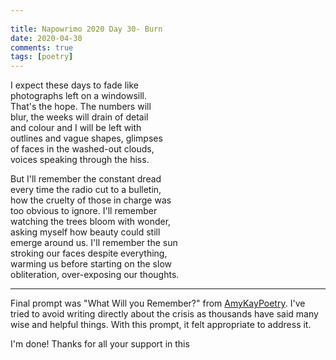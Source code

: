 ```yaml
---  
  
title: Napowrimo 2020 Day 30- Burn  
date: 2020-04-30 
comments: true  
tags: [poetry]  
---  
```


I expect these days to fade like    
photographs left on a windowsill.    
That's the hope. The numbers will    
blur, the weeks will drain of detail     
and colour and I will be left with    
outlines and vague shapes, glimpses    
of faces in the washed-out clouds,    
voices speaking through the hiss.    

But I'll remember the constant dread    
every time the radio cut to a bulletin,    
how the cruelty of those in charge was    
too obvious to ignore. I'll remember    
watching the trees bloom with wonder,    
asking myself how beauty could still    
emerge around us. I'll remember the sun    
stroking our faces despite everything,    
warming us before starting on the slow    
obliteration, over-exposing our thoughts.    

***  

Final prompt was "What Will you Remember?" from <a href="https://www.instagram.com/amykaypoetry/">AmyKayPoetry</a>. I've tried to avoid writing directly about the crisis as thousands have said many wise and helpful things. With this prompt, it felt appropriate to address it.  

I'm done! Thanks for all your support in this  
